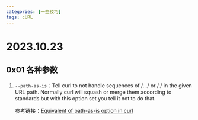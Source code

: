 ```yaml
---
categories: [一些技巧]
tags: cURL
---
```

# 2023.10.23
##  0x01 各种参数
1. `--path-as-is`：Tell curl to not handle sequences of /…/ or /./ in the given URL path. Normally curl will squash or merge them according to standards but with this option set you tell it not to do that.

    参考链接：[Equivalent of path-as-is option in curl](https://lightrun.com/answers/httpie-httpie-equivalent-of-path-as-is-option-in-curl#:~:text=In%20curl%20there%20is%20the,it%20not%20to%20do%20that.)